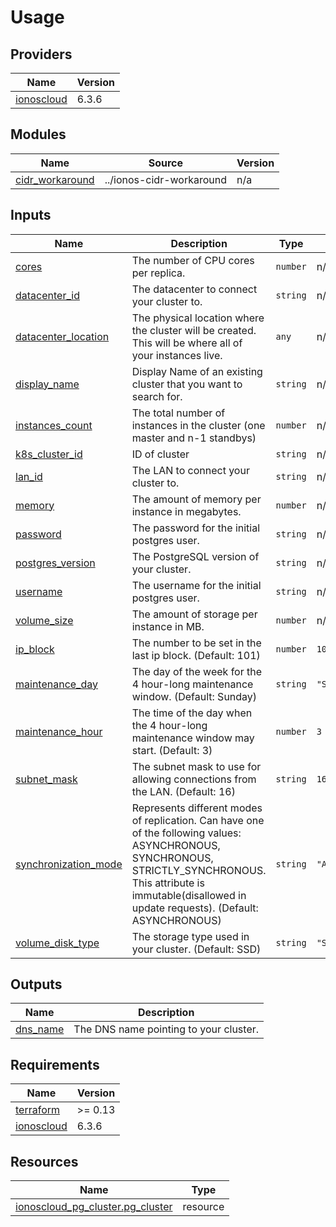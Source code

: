 # Usage

<!--- BEGIN_TF_DOCS --->

## Providers

| Name | Version |
|------|---------|
| <a name="provider_ionoscloud"></a> [ionoscloud](#provider\_ionoscloud) | 6.3.6 |
## Modules

| Name | Source | Version |
|------|--------|---------|
| <a name="module_cidr_workaround"></a> [cidr\_workaround](#module\_cidr\_workaround) | ../ionos-cidr-workaround | n/a |
## Inputs

| Name | Description | Type | Default | Required |
|------|-------------|------|---------|:--------:|
| <a name="input_cores"></a> [cores](#input\_cores) | The number of CPU cores per replica. | `number` | n/a | yes |
| <a name="input_datacenter_id"></a> [datacenter\_id](#input\_datacenter\_id) | The datacenter to connect your cluster to. | `string` | n/a | yes |
| <a name="input_datacenter_location"></a> [datacenter\_location](#input\_datacenter\_location) | The physical location where the cluster will be created. This will be where all of your instances live. | `any` | n/a | yes |
| <a name="input_display_name"></a> [display\_name](#input\_display\_name) | Display Name of an existing cluster that you want to search for. | `string` | n/a | yes |
| <a name="input_instances_count"></a> [instances\_count](#input\_instances\_count) | The total number of instances in the cluster (one master and n-1 standbys) | `number` | n/a | yes |
| <a name="input_k8s_cluster_id"></a> [k8s\_cluster\_id](#input\_k8s\_cluster\_id) | ID of cluster | `string` | n/a | yes |
| <a name="input_lan_id"></a> [lan\_id](#input\_lan\_id) | The LAN to connect your cluster to. | `string` | n/a | yes |
| <a name="input_memory"></a> [memory](#input\_memory) | The amount of memory per instance in megabytes. | `number` | n/a | yes |
| <a name="input_password"></a> [password](#input\_password) | The password for the initial postgres user. | `string` | n/a | yes |
| <a name="input_postgres_version"></a> [postgres\_version](#input\_postgres\_version) | The PostgreSQL version of your cluster. | `string` | n/a | yes |
| <a name="input_username"></a> [username](#input\_username) | The username for the initial postgres user. | `string` | n/a | yes |
| <a name="input_volume_size"></a> [volume\_size](#input\_volume\_size) | The amount of storage per instance in MB. | `number` | n/a | yes |
| <a name="input_ip_block"></a> [ip\_block](#input\_ip\_block) | The number to be set in the last ip block. (Default: 101) | `number` | `101` | no |
| <a name="input_maintenance_day"></a> [maintenance\_day](#input\_maintenance\_day) | The day of the week for the 4 hour-long maintenance window. (Default: Sunday) | `string` | `"Sunday"` | no |
| <a name="input_maintenance_hour"></a> [maintenance\_hour](#input\_maintenance\_hour) | The time of the day when the 4 hour-long maintenance window may start. (Default: 3) | `number` | `3` | no |
| <a name="input_subnet_mask"></a> [subnet\_mask](#input\_subnet\_mask) | The subnet mask to use for allowing connections from the LAN. (Default: 16) | `string` | `16` | no |
| <a name="input_synchronization_mode"></a> [synchronization\_mode](#input\_synchronization\_mode) | Represents different modes of replication. Can have one of the following values: ASYNCHRONOUS, SYNCHRONOUS, STRICTLY\_SYNCHRONOUS. This attribute is immutable(disallowed in update requests). (Default: ASYNCHRONOUS) | `string` | `"ASYNCHRONOUS"` | no |
| <a name="input_volume_disk_type"></a> [volume\_disk\_type](#input\_volume\_disk\_type) | The storage type used in your cluster. (Default: SSD) | `string` | `"SSD"` | no |
## Outputs

| Name | Description |
|------|-------------|
| <a name="output_dns_name"></a> [dns\_name](#output\_dns\_name) | The DNS name pointing to your cluster. |
## Requirements

| Name | Version |
|------|---------|
| <a name="requirement_terraform"></a> [terraform](#requirement\_terraform) | >= 0.13 |
| <a name="requirement_ionoscloud"></a> [ionoscloud](#requirement\_ionoscloud) | 6.3.6 |
## Resources

| Name | Type |
|------|------|
| [ionoscloud_pg_cluster.pg_cluster](https://registry.terraform.io/providers/ionos-cloud/ionoscloud/6.3.6/docs/resources/pg_cluster) | resource |

<!--- END_TF_DOCS --->

